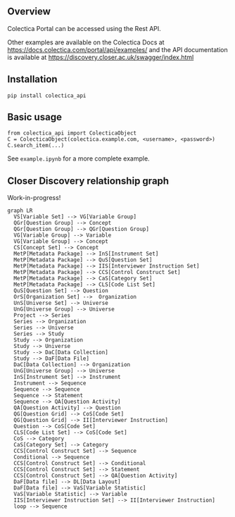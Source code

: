 ## Overview

Colectica Portal can be accessed using the Rest API. 

Other examples are available on the Colectica Docs at https://docs.colectica.com/portal/api/examples/ 
and the API documentation is available at https://discovery.closer.ac.uk/swagger/index.html

## Installation

```
pip install colectica_api
```

## Basic usage

```
from colectica_api import ColecticaObject
C = ColecticaObject(colectica.example.com, <username>, <password>)
C.search_item(...)
```

See `example.ipynb` for a more complete example.


## Closer Discovery relationship graph

Work-in-progress!

```mermaid
graph LR
  VS[Variable Set] --> VG[Variable Group]
  QGr[Question Group] --> Concept
  QGr[Question Group] --> QGr[Question Group]
  VG[Variable Group] --> Variable
  VG[Variable Group] --> Concept
  CS[Concept Set] --> Concept
  MetP[Metadata Package] --> InS[Instrument Set]
  MetP[Metadata Package] --> QuS[Question Set]
  MetP[Metadata Package] --> IIS[Interviewer Instruction Set]
  MetP[Metadata Package] --> CCS[Control Construct Set]
  MetP[Metadata Package] --> CaS[Category Set]
  MetP[Metadata Package] --> CLS[Code List Set]
  QuS[Question Set] --> Question
  OrS[Organization Set] -->  Organization
  UnS[Universe Set] --> Universe
  UnG[Universe Group] --> Universe
  Project --> Series
  Series --> Organization
  Series --> Universe
  Series --> Study
  Study --> Organization
  Study --> Universe
  Study --> DaC[Data Collection]
  Study --> DaF[Data File]
  DaC[Data Collection] --> Organization
  UnG[Universe Group] --> Universe
  InS[Instrument Set] --> Instrument
  Instrument --> Sequence
  Sequence --> Sequence
  Sequence --> Statement
  Sequence --> QA[Question Activity]
  QA[Question Activity] --> Question
  QG[Question Grid] --> CoS[Code Set]
  QG[Question Grid] --> II[Interviewer Instruction]
  Question --> CoS[Code Set]
  CLS[Code List Set] --> CoS[Code Set]
  CoS --> Category
  CaS[Category Set] --> Category
  CCS[Control Construct Set] --> Sequence
  Conditional --> Sequence
  CCS[Control Construct Set] --> Conditional
  CCS[Control Construct Set] --> Statement
  CCS[Control Construct Set] --> QA[Question Activity]
  DaF[Data file] --> DL[Data Layout]
  DaF[Data file] --> VaS[Variable Statistic]
  VaS[Variable Statistic] --> Variable
  IIS[Interviewer Instruction Set] --> II[Interviewer Instruction]
  loop --> Sequence
```
